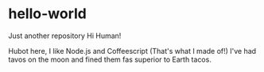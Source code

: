 # hello-world
Just another repository
Hi Human!

Hubot here, I like Node.js and Coffeescript (That's what I made of!)
I've had tavos on the moon and fined them fas superior to Earth tacos.
